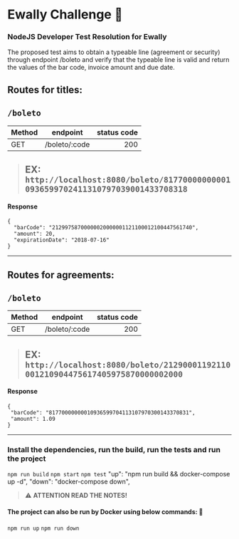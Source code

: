 # Ewally Challenge :rocket:

### NodeJS Developer Test Resolution for Ewally

The proposed test aims to obtain a typeable line (agreement or security) through endpoint /boleto and verify that the typeable line is valid and return the values ​​of the bar code, invoice amount and due date.

## Routes for titles:
## `/boleto`
| Method   |     endpoint      | status code
|----------|:-----------------:|-----------:
| GET      | /boleto/:code     | 200

> ## EX: `http://localhost:8080/boleto/817700000000010936599702411310797039001433708318`

#### Response

```
{
  "barCode": "21299758700000020000001121100012100447561740",
  "amount": 20,
  "expirationDate": "2018-07-16"
}
```
<hr/>

## Routes for agreements:
## `/boleto`
| Method   |     endpoint      | status code
|----------|:-----------------:|-----------:
| GET      | /boleto/:code     | 200


> ## EX: `http://localhost:8080/boleto/21290001192110001210904475617405975870000002000`

#### Response

```
{
 "barCode": "81770000000010936599704113107970300143370831",
 "amount": 1.09
}
```
<hr/>

### Install the dependencies, run the build, run the tests and run the project 

`npm run build`
`npm start`
`npm test`
    "up": "npm run build && docker-compose up -d",
    "down": "docker-compose down",

> :warning: **ATTENTION READ THE NOTES!**
#### The project can also be run by Docker using below commands: 🐳 

`npm run up`
`npm run down`